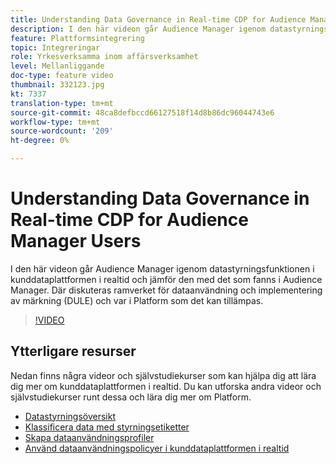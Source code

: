 ```yaml
---
title: Understanding Data Governance in Real-time CDP for Audience Manager Users
description: I den här videon går Audience Manager igenom datastyrningsfunktionen i kunddataplattformen i realtid och jämför den med det som fanns i Audience Manager. Där diskuteras ramverket för dataanvändning och implementering av märkning (DULE) och var i Platform som det kan tillämpas.
feature: Plattformsintegrering
topic: Integreringar
role: Yrkesverksamma inom affärsverksamhet
level: Mellanliggande
doc-type: feature video
thumbnail: 332123.jpg
kt: 7337
translation-type: tm+mt
source-git-commit: 48ca8defbccd66127518f14d8b86dc96044743e6
workflow-type: tm+mt
source-wordcount: '209'
ht-degree: 0%

---
```



# Understanding Data Governance in Real-time CDP for Audience Manager Users

I den här videon går Audience Manager igenom datastyrningsfunktionen i kunddataplattformen i realtid och jämför den med det som fanns i Audience Manager. Där diskuteras ramverket för dataanvändning och implementering av märkning (DULE) och var i Platform som det kan tillämpas.

>[!VIDEO](https://video.tv.adobe.com/v/332123/?quality=12&learn=on)

## Ytterligare resurser

Nedan finns några videor och självstudiekurser som kan hjälpa dig att lära dig mer om kunddataplattformen i realtid. Du kan utforska andra videor och självstudiekurser runt dessa och lära dig mer om Platform.

* [Datastyrningsöversikt](https://experienceleague.adobe.com/docs/platform-learn/tutorials/data-governance/understanding-data-governance.html?lang=en#data-governance)
* [Klassificera data med styrningsetiketter](https://experienceleague.adobe.com/docs/platform-learn/tutorials/data-governance/classify-data-using-governance-labels.html?lang=en#data-governance)
* [Skapa dataanvändningsprofiler](https://experienceleague.adobe.com/docs/platform-learn/tutorials/data-governance/create-data-usage-policies.html?lang=en#data-governance)
* [Använd dataanvändningspolicyer i kunddataplattformen i realtid](https://experienceleague.adobe.com/docs/platform-learn/tutorials/data-governance/enforce-data-usage-policies-in-real-time-cdp.html?lang=en#data-governance)
